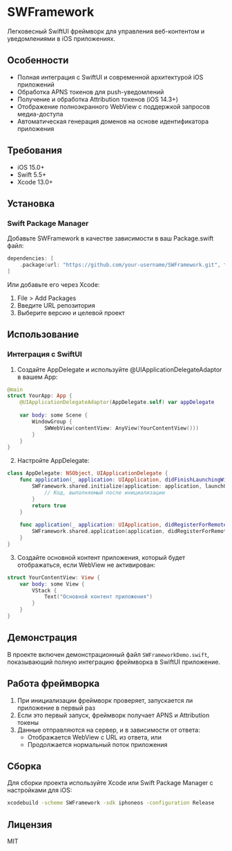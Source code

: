 # SWFramework

Легковесный SwiftUI фреймворк для управления веб-контентом и уведомлениями в iOS приложениях.

## Особенности

- Полная интеграция с SwiftUI и современной архитектурой iOS приложений
- Обработка APNS токенов для push-уведомлений
- Получение и обработка Attribution токенов (iOS 14.3+)
- Отображение полноэкранного WebView с поддержкой запросов медиа-доступа
- Автоматическая генерация доменов на основе идентификатора приложения

## Требования

- iOS 15.0+
- Swift 5.5+
- Xcode 13.0+

## Установка

### Swift Package Manager

Добавьте SWFramework в качестве зависимости в ваш Package.swift файл:

```swift
dependencies: [
    .package(url: "https://github.com/your-username/SWFramework.git", from: "1.0.0")
]
```

Или добавьте его через Xcode:
1. File > Add Packages
2. Введите URL репозитория
3. Выберите версию и целевой проект

## Использование

### Интеграция с SwiftUI

1. Создайте AppDelegate и используйте @UIApplicationDelegateAdaptor в вашем App:

```swift
@main
struct YourApp: App {
    @UIApplicationDelegateAdaptor(AppDelegate.self) var appDelegate
    
    var body: some Scene {
        WindowGroup {
            SWWebView(contentView: AnyView(YourContentView()))
        }
    }
}
```

2. Настройте AppDelegate:

```swift
class AppDelegate: NSObject, UIApplicationDelegate {
    func application(_ application: UIApplication, didFinishLaunchingWithOptions launchOptions: [UIApplication.LaunchOptionsKey: Any]? = nil) -> Bool {
        SWFramework.shared.initialize(application: application, launchOptions: launchOptions) {
            // Код, выполняемый после инициализации
        }
        return true
    }
    
    func application(_ application: UIApplication, didRegisterForRemoteNotificationsWithDeviceToken deviceToken: Data) {
        SWFramework.shared.application(application, didRegisterForRemoteNotificationsWithDeviceToken: deviceToken)
    }
}
```

3. Создайте основной контент приложения, который будет отображаться, если WebView не активирован:

```swift
struct YourContentView: View {
    var body: some View {
        VStack {
            Text("Основной контент приложения")
        }
    }
}
```

## Демонстрация

В проекте включен демонстрационный файл `SWFrameworkDemo.swift`, показывающий полную интеграцию фреймворка в SwiftUI приложение.

## Работа фреймворка

1. При инициализации фреймворк проверяет, запускается ли приложение в первый раз
2. Если это первый запуск, фреймворк получает APNS и Attribution токены
3. Данные отправляются на сервер, и в зависимости от ответа:
   - Отображается WebView с URL из ответа, или
   - Продолжается нормальный поток приложения

## Сборка

Для сборки проекта используйте Xcode или Swift Package Manager с настройками для iOS:

```bash
xcodebuild -scheme SWFramework -sdk iphoneos -configuration Release
```

## Лицензия

MIT 